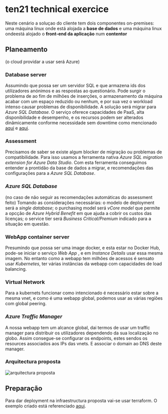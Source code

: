 # ten21 technical exercice


Neste cenário a soluçao do cliente tem dois componentes on-premises: uma máquina linux onde está alojada a __base de dados__ e uma máquina linux ondeestá alojado o __front-end da aplicação__ num __contentor__ 

## Planeamento
(o cloud providar a usar será Azure)  
  
### Database server
  
Assumindo que possa ser um servidor SQL e que armazena ids dos utilizadores anónimos e as respostas ao questionário. Pode surgir o problema de ao fim de milhões de inserções, o armazenamento da máquina acabar com um espaço reduzido ou nenhum, e por sua vez o workload intenso causar problemas de disponibilidade. A solução será migrar para _Azure SQL Database_. O serviço oferece capacidades de PaaS, alta disponibilidade e desempenho, e os recursos podem ser alterados dinâmicamente conforme necessidade sem downtime como mencionado [aqui](https://learn.microsoft.com/en-us/azure/azure-sql/database/sql-database-paas-overview?view=azuresql#scalable-performance-and-pools) e [aqui](https://learn.microsoft.com/en-us/azure/azure-sql/database/sql-database-paas-overview?view=azuresql#scalable-performance-and-pools).  

### Assessment  
  
Precisamos de saber se existe algum blocker de migração ou problemas de compatibilidade. Para isso usamos a ferramenta nativa _Azure SQL migration extension for Azure Data Studio_. Com esta ferramenta conseguimos entender a prontidão da base de dados a migrar, e recomendações das configurações para a _Azure SQL Database_.

### _Azure SQL Database_ 

(no caso de não seguir as recomendações automáticas do assessment feito) Tomando as considerações necessárias: o modelo de deployment será a _single database_; o purchasing model será _vCore model_ que permite a opcção de _Azure Hybrid Benefit_ em que ajuda a cobrir os custos das licenças; o service tier será _Business Critical/Premium_ indicado para a situação em questão.  

### WebApp container server  
  
Presumindo que possa ser uma image docker, e esta estar no Docker Hub, pode-se iniciar o serviço _Web App_ , e em _Instance Details_ usar essa mesma imagem. No entanto como a webapp tem milhões de acessos é sensato usar _Kubernetes_, ter várias instâncias da webapp com capacidades de load balancing.  
  
### Virtual Network
  
Para a kubernets funcionar como intencionado é necessário estar sobre a mesma vnet, e como é uma webapp global, podemos usar as várias regiões com global peering.  
  
### _Azure Traffic Manager_  
  
A nossa webapp tem um alcance global, dai termos de usar um  traffic manager para distribuir os utilizadores dependendo da sua localização no globo. Assim consegue-se configurar os endpoints, estes sendos os resources associados aos IPs das vnets. E associar o domain ao DNS deste manager.    
  
### Arquitectura proposta

![arquitectura proposta](https://i.imgur.com/IDvwVdl.png)  
  
## Preparação  
  
Para dar deployment na infraestructura proposta vai-se usar terraform. O exemplo criado está referenciado [aqui](https://github.com/jeralves/ten21-technical/blob/master/main.tf).
  
